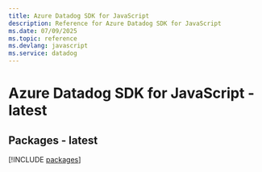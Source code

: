 ```yaml
---
title: Azure Datadog SDK for JavaScript
description: Reference for Azure Datadog SDK for JavaScript
ms.date: 07/09/2025
ms.topic: reference
ms.devlang: javascript
ms.service: datadog
---
```

# Azure Datadog SDK for JavaScript - latest
## Packages - latest
[!INCLUDE [packages](datadog-index.md)]